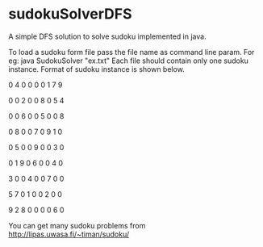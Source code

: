 # sudokuSolverDFS

A simple DFS solution to solve sudoku implemented in java.

To load a sudoku form file pass the file name as command line param.
For eg: java SudokuSolver "ex.txt"
Each file should contain only one sudoku instance.
Format of sudoku instance is shown below.

0 4 0 0 0 0 1 7 9

0 0 2 0 0 8 0 5 4

0 0 6 0 0 5 0 0 8

0 8 0 0 7 0 9 1 0

0 5 0 0 9 0 0 3 0

0 1 9 0 6 0 0 4 0

3 0 0 4 0 0 7 0 0

5 7 0 1 0 0 2 0 0

9 2 8 0 0 0 0 6 0

You can get many sudoku problems from http://lipas.uwasa.fi/~timan/sudoku/

